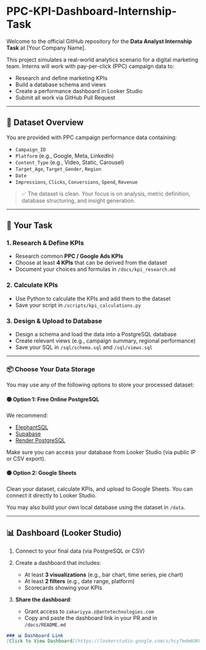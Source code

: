 # PPC-KPI-Dashboard-Internship-Task

Welcome to the official GitHub repository for the **Data Analyst Internship Task** at [Your Company Name].

This project simulates a real-world analytics scenario for a digital marketing team. Interns will work with pay-per-click (PPC) campaign data to:

- Research and define marketing KPIs
- Build a database schema and views
- Create a performance dashboard in Looker Studio
- Submit all work via GitHub Pull Request

---

## 📁 Dataset Overview

You are provided with PPC campaign performance data containing:

- `Campaign_ID`
- `Platform` (e.g., Google, Meta, LinkedIn)
- `Content_Type` (e.g., Video, Static, Carousel)
- `Target_Age`, `Target_Gender`, `Region`
- `Date`
- `Impressions`, `Clicks`, `Conversions`, `Spend`, `Revenue`

> ✅ The dataset is clean. Your focus is on analysis, metric definition, database structuring, and insight generation.

---

## 🎯 Your Task

### 1. Research & Define KPIs
- Research common **PPC / Google Ads KPIs**
- Choose at least **4 KPIs** that can be derived from the dataset
- Document your choices and formulas in `/docs/kpi_research.md`

### 2. Calculate KPIs
- Use Python to calculate the KPIs and add them to the dataset
- Save your script in `/scripts/kpi_calculations.py`

### 3. Design & Upload to Database
- Design a schema and load the data into a PostgreSQL database
- Create relevant views (e.g., campaign summary, regional performance)
- Save your SQL in `/sql/schema.sql` and `/sql/views.sql`

---

### 📦 Choose Your Data Storage

You may use any of the following options to store your processed dataset:

#### 🟢 Option 1: Free Online PostgreSQL
We recommend:
- [ElephantSQL](https://www.elephantsql.com/)
- [Supabase](https://supabase.com/)
- [Render PostgreSQL](https://render.com/)

Make sure you can access your database from Looker Studio (via public IP or CSV export).

#### 🟢 Option 2: Google Sheets
Clean your dataset, calculate KPIs, and upload to Google Sheets. You can connect it directly to Looker Studio.

You may also build your own local database using the dataset in `/data`.

---

## 📊 Dashboard (Looker Studio)

1. Connect to your final data (via PostgreSQL or CSV)
2. Create a dashboard that includes:
   - At least **3 visualizations** (e.g., bar chart, time series, pie chart)
   - At least **2 filters** (e.g., date range, platform)
   - Scorecards showing your KPIs

3. **Share the dashboard**:
   - Grant access to `zakariyya.z@antetechnologies.com`
   - Copy and paste the dashboard link in your PR and in `/docs/README.md`

```markdown
### 📊 Dashboard Link
[Click to View Dashboard](https://lookerstudio.google.com/s/hcyTmdm6OK0)
